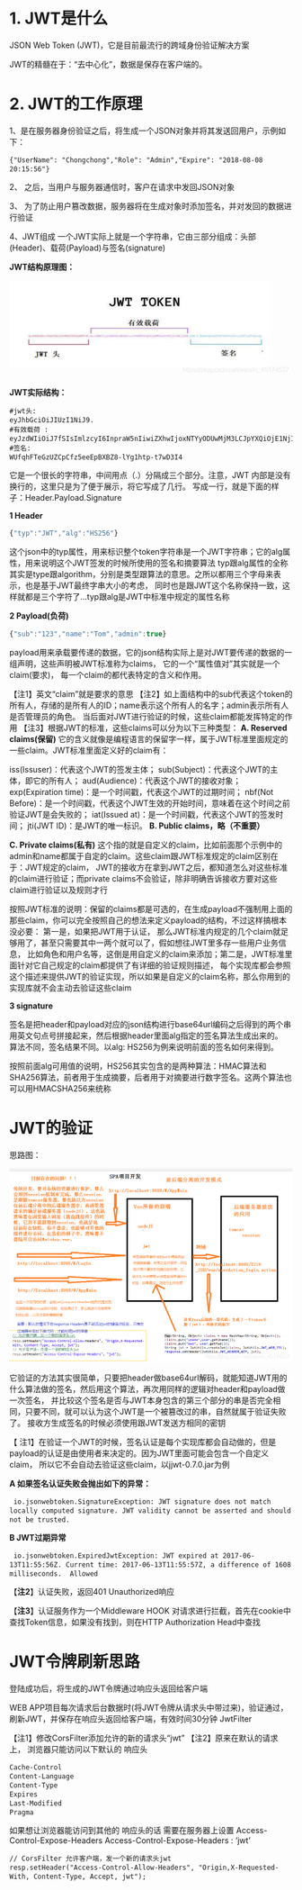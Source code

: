 

# 1. JWT是什么

JSON Web Token (JWT)，它是目前最流行的跨域身份验证解决方案

JWT的精髓在于：“去中心化”，数据是保存在客户端的。

# 2. JWT的工作原理

1、是在服务器身份验证之后，将生成一个JSON对象并将其发送回用户，示例如下：

```
{"UserName": "Chongchong","Role": "Admin","Expire": "2018-08-08 20:15:56"}
```

2、 之后，当用户与服务器通信时，客户在请求中发回JSON对象

3、 为了防止用户篡改数据，服务器将在生成对象时添加签名，并对发回的数据进行验证

4、JWT组成
一个JWT实际上就是一个字符串，它由三部分组成：头部(Header)、载荷(Payload)与签名(signature)

**JWT结构原理图：**

![在这里插入图片描述](Untitled/20190906002859377.png)



**JWT实际结构：**

```
#jwt头:
eyJhbGciOiJIUzI1NiJ9.
#有效载荷 :
eyJzdWIiOiJ7fSIsImlzcyI6InpraW5nIiwiZXhwIjoxNTYyODUwMjM3LCJpYXQiOjE1NjI4NDg0MzcsImp0aSI6ImM5OWEyMzRmMDc4NzQyZWE4YjlmYThlYmYzY2VhNjBlIiwidXNlcm5hbWUiOiJ6c3MifQ.
#签名:
WUfqhFTeGzUZCpCfz5eeEpBXBZ8-lYg1htp-t7wD3I4
```

它是一个很长的字符串，中间用点（.）分隔成三个部分。注意，JWT 内部是没有换行的，这里只是为了便于展示，将它写成了几行。
写成一行，就是下面的样子：Header.Payload.Signature

**1 Header**

```javascript
{"typ":"JWT","alg":"HS256"}
```

这个json中的typ属性，用来标识整个token字符串是一个JWT字符串；它的alg属性，用来说明这个JWT签发的时候所使用的签名和摘要算法
typ跟alg属性的全称其实是type跟algorithm，分别是类型跟算法的意思。之所以都用三个字母来表示，也是基于JWT最终字串大小的考虑，
同时也是跟JWT这个名称保持一致，这样就都是三个字符了…typ跟alg是JWT中标准中规定的属性名称

**2 Payload(负荷)**

```javascript
{"sub":"123","name":"Tom","admin":true}
```

payload用来承载要传递的数据，它的json结构实际上是对JWT要传递的数据的一组声明，这些声明被JWT标准称为claims，
它的一个“属性值对”其实就是一个claim(要求)，
每一个claim的都代表特定的含义和作用。

【注1】英文“claim”就是要求的意思
【注2】如上面结构中的sub代表这个token的所有人，存储的是所有人的ID；name表示这个所有人的名字；admin表示所有人是否管理员的角色。
当后面对JWT进行验证的时候，这些claim都能发挥特定的作用
【注3】根据JWT的标准，这些claims可以分为以下三种类型：
**A. Reserved claims(保留)**
它的含义就像是编程语言的保留字一样，属于JWT标准里面规定的一些claim。JWT标准里面定义好的claim有：

iss(Issuser)：代表这个JWT的签发主体；
sub(Subject)：代表这个JWT的主体，即它的所有人；
aud(Audience)：代表这个JWT的接收对象；
exp(Expiration time)：是一个时间戳，代表这个JWT的过期时间；
nbf(Not Before)：是一个时间戳，代表这个JWT生效的开始时间，意味着在这个时间之前验证JWT是会失败的；
iat(Issued at)：是一个时间戳，代表这个JWT的签发时间；
jti(JWT ID)：是JWT的唯一标识。
**B. Public claims，略（不重要）**

**C. Private claims(私有)**
这个指的就是自定义的claim，比如前面那个示例中的admin和name都属于自定的claim。这些claim跟JWT标准规定的claim区别在于：JWT规定的claim，
JWT的接收方在拿到JWT之后，都知道怎么对这些标准的claim进行验证；而private claims不会验证，除非明确告诉接收方要对这些claim进行验证以及规则才行

按照JWT标准的说明：保留的claims都是可选的，在生成payload不强制用上面的那些claim，你可以完全按照自己的想法来定义payload的结构，不过这样搞根本没必要：
第一是，如果把JWT用于认证， 那么JWT标准内规定的几个claim就足够用了，甚至只需要其中一两个就可以了，假如想往JWT里多存一些用户业务信息，
比如角色和用户名等，这倒是用自定义的claim来添加；第二是，JWT标准里面针对它自己规定的claim都提供了有详细的验证规则描述，
每个实现库都会参照这个描述来提供JWT的验证实现，所以如果是自定义的claim名称，那么你用到的实现库就不会主动去验证这些claim

**3 signature**

签名是把header和payload对应的json结构进行base64url编码之后得到的两个串用英文句点号拼接起来，然后根据header里面alg指定的签名算法生成出来的。
算法不同，签名结果不同。以alg: HS256为例来说明前面的签名如何来得到。

按照前面alg可用值的说明，HS256其实包含的是两种算法：HMAC算法和SHA256算法，前者用于生成摘要，后者用于对摘要进行数字签名。这两个算法也可以用HMACSHA256来统称

# JWT的验证

思路图：

![在这里插入图片描述](Untitled/20190906013707870.png)

它验证的方法其实很简单，只要把header做base64url解码，就能知道JWT用的什么算法做的签名，然后用这个算法，再次用同样的逻辑对header和payload做一次签名，
并比较这个签名是否与JWT本身包含的第三个部分的串是否完全相同，只要不同，就可以认为这个JWT是一个被篡改过的串，自然就属于验证失败了。
接收方生成签名的时候必须使用跟JWT发送方相同的密钥

【 注1】在验证一个JWT的时候，签名认证是每个实现库都会自动做的，但是payload的认证是由使用者来决定的。因为JWT里面可能会包含一个自定义claim，
所以它不会自动去验证这些claim，以jjwt-0.7.0.jar为例

**A 如果签名认证失败会抛出如下的异常：**

```
 io.jsonwebtoken.SignatureException: JWT signature does not match locally computed signature. JWT validity cannot be asserted and should not be trusted.

```

**B JWT过期异常**

```
 io.jsonwebtoken.ExpiredJwtException: JWT expired at 2017-06-13T11:55:56Z. Current time: 2017-06-13T11:55:57Z, a difference of 1608 milliseconds.  Allowed

```

【**注2**】认证失败，返回401 Unauthorized响应

【**注3**】认证服务作为一个Middleware HOOK 对请求进行拦截，首先在cookie中查找Token信息，如果没有找到，则在HTTP Authorization Head中查找

# JWT令牌刷新思路

登陆成功后，将生成的JWT令牌通过响应头返回给客户端

WEB APP项目每次请求后台数据时(将JWT令牌从请求头中带过来)，验证通过，刷新JWT，并保存在响应头返回给客户端，有效时间30分钟 JwtFilter

【注1】修改CorsFilter添加允许的新的请求头“jwt”
【注2】原来在默认的请求上， 浏览器只能访问以下默认的 响应头

```
Cache-Control
Content-Language
Content-Type
Expires
Last-Modified
Pragma

```

如果想让浏览器能访问到其他的 响应头的话 需要在服务器上设置 Access-Control-Expose-Headers Access-Control-Expose-Headers : ‘jwt’

```
// CorsFilter 允许客户端，发一个新的请求头jwt
resp.setHeader("Access-Control-Allow-Headers", "Origin,X-Requested-With, Content-Type, Accept, jwt");

```




